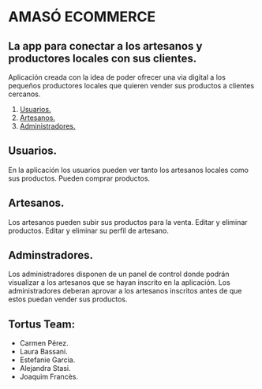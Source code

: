 # AMASÓ ECOMMERCE
## La app para conectar a los artesanos y productores locales con sus clientes.

Aplicación creada con la idea de poder ofrecer una via digital a los pequeños productores locales que quieren vender sus productos a clientes cercanos.

1. [Usuarios.](#usuarios.)
2. [Artesanos.](#artesanos.)
3. [Administradores.](#adminstradores.)

## Usuarios.
En la aplicación los usuarios pueden ver tanto los artesanos locales como sus productos. Pueden comprar productos.

## Artesanos.
Los artesanos pueden subir sus productos para la venta. Editar y eliminar productos. Editar y eliminar su perfil de artesano.

## Adminstradores.
Los administradores disponen de un panel de control donde podrán visualizar a los artesanos que se hayan inscrito en la aplicación. Los administradores deberan aprovar a los artesanos inscritos antes de que estos puedan vender sus productos.

## Tortus Team:

* Carmen Pérez.
* Laura Bassani.
* Estefanie Garcia.
* Alejandra Stasi.
* Joaquim Francès.


